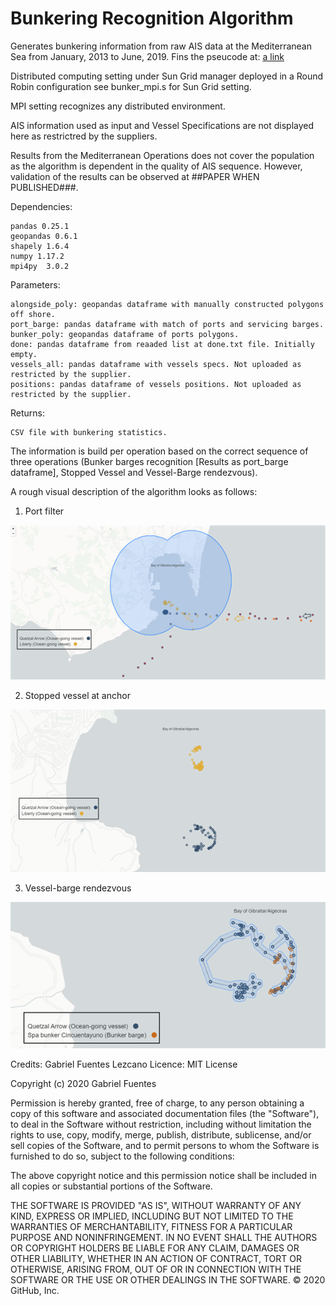 # Bunkering Recognition Algorithm
Generates bunkering information from raw AIS data at the Mediterranean Sea from January, 2013 to June, 2019.
Fins the pseucode at: [a link](https://github.com/gabrielfuenmar/bunkering-recognition/blob/master/pseudo.pdf)

Distributed computing setting under Sun Grid manager deployed in a Round Robin configuration see bunker_mpi.s for Sun Grid setting.

MPI setting recognizes any distributed environment.

AIS information used as input and Vessel Specifications are not displayed here as restrictred by the suppliers.

Results from the Mediterranean Operations does not cover the population as the algorithm is dependent in the quality of AIS sequence. However, validation of the results can be observed at ##PAPER WHEN PUBLISHED###.

Dependencies:

    pandas 0.25.1
    geopandas 0.6.1
    shapely 1.6.4
    numpy 1.17.2
    mpi4py  3.0.2

Parameters:
        
    alongside_poly: geopandas dataframe with manually constructed polygons off shore.
    port_barge: pandas dataframe with match of ports and servicing barges.
    bunker_poly: geopandas dataframe of ports polygons.
    done: pandas dataframe from reaaded list at done.txt file. Initially empty.
    vessels_all: pandas dataframe with vessels specs. Not uploaded as restricted by the supplier.
    positions: pandas dataframe of vessels positions. Not uploaded as restricted by the supplier.

Returns:
    
    CSV file with bunkering statistics.

The information is build per operation based on the correct sequence of three operations (Bunker barges recognition [Results as port_barge dataframe], Stopped Vessel and Vessel-Barge rendezvous).

A rough visual description of the algorithm looks as follows:
1. Port filter

![alt text](https://github.com/gabrielfuenmar/bunkering-recognition/blob/master/1_port_filter.png?raw=true)

2. Stopped vessel at anchor 

![alt text](https://github.com/gabrielfuenmar/bunkering-recognition/blob/master/2_anchoring_detection.png?raw=true)

3. Vessel-barge rendezvous

![alt text](https://github.com/gabrielfuenmar/bunkering-recognition/blob/master/3_vessel_barge_rendezvous.png?raw=true)


Credits: Gabriel Fuentes Lezcano
Licence: MIT License

Copyright (c) 2020 Gabriel Fuentes

Permission is hereby granted, free of charge, to any person obtaining a copy of this software and associated documentation files (the "Software"), to deal in the Software without restriction, including without limitation the rights to use, copy, modify, merge, publish, distribute, sublicense, and/or sell copies of the Software, and to permit persons to whom the Software is furnished to do so, subject to the following conditions:

The above copyright notice and this permission notice shall be included in all copies or substantial portions of the Software.

THE SOFTWARE IS PROVIDED "AS IS", WITHOUT WARRANTY OF ANY KIND, EXPRESS OR IMPLIED, INCLUDING BUT NOT LIMITED TO THE WARRANTIES OF MERCHANTABILITY, FITNESS FOR A PARTICULAR PURPOSE AND NONINFRINGEMENT. IN NO EVENT SHALL THE AUTHORS OR COPYRIGHT HOLDERS BE LIABLE FOR ANY CLAIM, DAMAGES OR OTHER LIABILITY, WHETHER IN AN ACTION OF CONTRACT, TORT OR OTHERWISE, ARISING FROM, OUT OF OR IN CONNECTION WITH THE SOFTWARE OR THE USE OR OTHER DEALINGS IN THE SOFTWARE. © 2020 GitHub, Inc.

    
    
    
